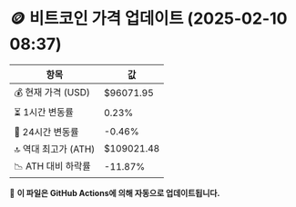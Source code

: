 # 🪙 비트코인 가격 업데이트 (2025-02-10 08:37)

| 항목                | 값 |
|--------------------|----------------|
| 💰 현재 가격 (USD) | $96071.95 |
| ⏳ 1시간 변동률    | 0.23% |
| 📆 24시간 변동률   | -0.46% |
| 🔝 역대 최고가 (ATH) | $109021.48 |
| 📉 ATH 대비 하락률 | -11.87% |

🔄 **이 파일은 GitHub Actions에 의해 자동으로 업데이트됩니다.**
